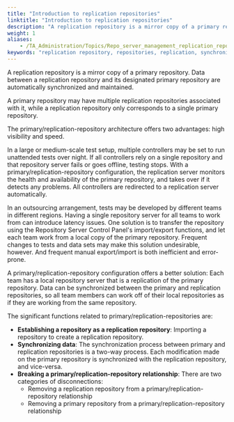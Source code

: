 ```yaml
--- 
title: "Introduction to replication repositories"
linktitle: "Introduction to replication repositories"
description: "A replication repository is a mirror copy of a primary repository. Data between a replication repository and its designated primary repository are automatically synchronized and maintained."
weight: 1
aliases: 
    - /TA_Administration/Topics/Repo_server_management_replication_repo_intro.html
keywords: "replication repository, repositories, replication, synchronization, between repositories, primary-replication repository architecture, benefits of"
---
```


A replication repository is a mirror copy of a primary repository. Data between a replication repository and its designated primary repository are automatically synchronized and maintained.

A primary repository may have multiple replication repositories associated with it, while a replication repository only corresponds to a single primary repository.

The primary/replication-repository architecture offers two advantages: high visibility and speed.

In a large or medium-scale test setup, multiple controllers may be set to run unattended tests over night. If all controllers rely on a single repository and that repository server fails or goes offline, testing stops. With a primary/replication-repository configuration, the replication server monitors the health and availability of the primary repository, and takes over if it detects any problems. All controllers are redirected to a replication server automatically.

In an outsourcing arrangement, tests may be developed by different teams in different regions. Having a single repository server for all teams to work from can introduce latency issues. One solution is to transfer the repository using the Repository Server Control Panel's import/export functions, and let each team work from a local copy of the primary repository. Frequent changes to tests and data sets may make this solution undesirable, however. And frequent manual export/import is both inefficient and error-prone.

A primary/replication-repository configuration offers a better solution: Each team has a local repository server that is a replication of the primary repository. Data can be synchronized between the primary and replication repositories, so all team members can work off of their local repositories as if they are working from the same repository.

The significant functions related to primary/replication-repositories are:

-   **Establishing a repository as a replication repository**: Importing a repository to create a replication repository.
-   **Synchronizing data**: The synchronization process between primary and replication repositories is a two-way process. Each modification made on the primary repository is synchronized with the replication repository, and vice-versa.
-   **Breaking a primary/replication-repository relationship**: There are two categories of disconnections:
    -   Removing a replication repository from a primary/replication-repository relationship
    -   Removing a primary repository from a primary/replication-repository relationship



